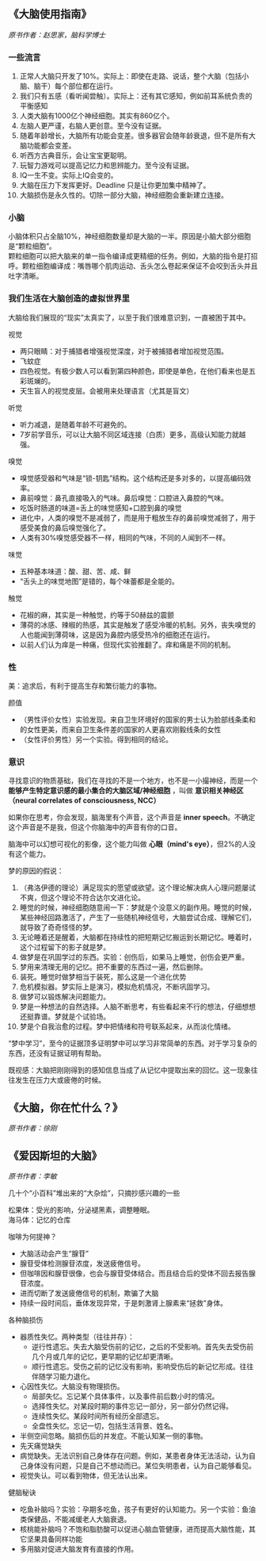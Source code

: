 ## 《大脑使用指南》
*原书作者：赵思家，脑科学博士*

### 一些流言


1. 正常人大脑只开发了10%。实际上：即使在走路、说话，整个大脑（包括小脑、脑干）每个部位都在运行。
2. 我们只有五感（看听闻尝触）。实际上：还有其它感知，例如前耳系统负责的平衡感知
3. 人类大脑有1000亿个神经细胞。其实有860亿个。
4. 左脑人更严谨，右脑人更创意。至今没有证据。
5. 随着年龄增长，大脑所有功能会变差。很多器官会随年龄衰退，但不是所有大脑功能都会变差。
6. 听西方古典音乐，会让宝宝更聪明。
7. 玩智力游戏可以提高记忆力和思辨能力。至今没有证据。
8. IQ一生不变。实际上IQ会变的。
9. 大脑在压力下发挥更好。Deadline 只是让你更加集中精神了。
10. 大脑损伤是永久性的。切除一部分大脑，神经细胞会重新建立连接。

### 小脑
小脑体积只占全脑10%，神经细胞数量却是大脑的一半。原因是小脑大部分细胞是“颗粒细胞”。  
颗粒细胞可以把大脑来的单一指令编译成更精细的任务。例如，大脑的指令是打招呼。颗粒细胞编译成：嘴唇哪个肌肉运动、舌头怎么卷起来保证不会咬到舌头并且吐字清晰。

### 我们生活在大脑创造的虚拟世界里
大脑给我们展现的“现实”太真实了，以至于我们很难意识到，一直被困于其中。

视觉
- 两只眼睛：对于捕猎者增强视觉深度，对于被捕猎者增加视觉范围。
- 飞蚊症
- 四色视觉。有极少数人可以看到第四种颜色，即使是单色，在他们看来也是五彩斑斓的。
- 天生盲人的视觉皮层。会被用来处理语言（尤其是盲文）


听觉
- 听力减退，是随着年龄不可避免的。
- 7岁前学音乐，可以让大脑不同区域连接（白质）更多，高级认知能力就越强。

嗅觉
- 嗅觉感受器和气味是“锁-钥匙”结构。这个结构还是多对多的，以提高编码效率。
- 鼻前嗅觉：鼻孔直接吸入的气味。鼻后嗅觉：口腔进入鼻腔的气味。
- 吃饭时肠道的味道=舌上的味觉感知+口腔到鼻的嗅觉
- 进化中，人类的嗅觉不是减弱了，而是用于粗放生存的鼻前嗅觉减弱了，用于感受美食的鼻后嗅觉强化了。
- 人类有30%嗅觉感受器不一样，相同的气味，不同的人闻到不一样。


味觉
- 五种基本味道：酸、甜、苦、咸、鲜
- “舌头上的味觉地图”是错的，每个味蕾都是全能的。

触觉
- 花椒的麻，其实是一种触觉，约等于50赫兹的震颤
- 薄荷的冰感、辣椒的热感，其实是触发了感受冷暖的机制。另外，丧失嗅觉的人也能闻到薄荷味，这是因为鼻腔内感受热冷的细胞还在运行。
- 以前人们认为痒是一种痛，但现代实验推翻了。痒和痛是不同的机制。

### 性
美：追求后，有利于提高生存和繁衍能力的事物。

颜值
- （男性评价女性）实验发现。来自卫生环境好的国家的男士认为脸部线条柔和的女性更美，而来自卫生条件差的国家的人更喜欢刚毅线条的女性
- （女性评价男性）另一个实验。得到相同的结论。

### 意识
寻找意识的物质基础，我们在寻找的不是一个地方，也不是一小撮神经，而是一个 **能够产生特定意识感的最小集合的大脑区域/神经细胞** ，叫做 **意识相关神经区（neural correlates of consciousness, NCC）**

如果你在思考，你会发现，脑海里有个声音，这个声音是 **inner speech**。不确定这个声音是不是我，但这个你脑海中的声音有你的口音。  

脑海中可以幻想可视化的影像，这个能力叫做 **心眼（mind's eye）**，但2%的人没有这个能力。

梦的原因的假说：
1. （弗洛伊德的理论）满足现实的愿望或欲望。这个理论解决病人心理问题屡试不爽，但这个理论不符合达尔文进化论。
2. 睡觉的时候，神经细胞随意闹一下：梦就是个没意义的副作用。睡觉的时候，某些神经回路激活了，产生了一些随机神经信号，大脑尝试合成、理解它们，就导致了奇奇怪怪的梦。
3. 无论睡着还是醒着，大脑都在持续性的把短期记忆搬运到长期记忆。睡着时，这个过程留下的影子就是梦。
4. 做梦是在巩固学过的东西。实验：创伤后，如果马上睡觉，创伤会更严重。
5. 梦用来清理无用的记忆。把不重要的东西过一遍，然后删除。
6. 装死。睡觉时做梦相当于装死，那么这是一个进化优势
7. 危机模拟器。梦实际上是演习，模拟危机情况，不断巩固学习。
8. 做梦可以锻炼解决问题能力。
9. 梦是一种想法的自然选择。人脑不断思考，有些看起来不行的想法，仔细想想还挺靠谱。梦就是个试验场。
10. 梦是个自我治愈的过程。梦中把情绪和符号联系起来，从而淡化情绪。


“梦中学习”，至今的证据顶多证明梦中可以学习非常简单的东西。对于学习复杂的东西，还没有证据证明有帮助。

既视感：大脑把刚刚得到的感知信息当成了从记忆中提取出来的回忆。这一现象往往发生在压力大或疲倦的时候。



## 《大脑，你在忙什么？》
*原书作者：徐刚*


## 《爱因斯坦的大脑》
*原书作者：李敏*

几十个“小百科”堆出来的“大杂烩”，只摘抄感兴趣的一些

松果体：受光的影响，分泌褪黑素，调整睡眠。  
海马体：记忆的仓库  

咖啡为何提神？
- 大脑活动会产生“腺苷”
- 腺苷受体检测腺苷浓度，发送疲倦信号。
- 但咖啡因和腺苷很像，也会与腺苷受体结合。而且结合后的受体不回去报告腺苷浓度。
- 进而切断了发送疲倦信号的机制，欺骗了大脑
- 持续一段时间后，垂体发现异常，于是刺激肾上腺素来“拯救”身体。


各种脑损伤
- 器质性失忆。两种类型（往往并存）：
    - 逆行性遗忘。失去大脑受伤前的记忆，之后的不受影响。首先失去受伤前几个月或几年的记忆，更早期的记忆却更清晰。
    - 顺行性遗忘。受伤之前的记忆没有影响，影响受伤后的新记忆形成。往往伴随学习能力退化。
- 心因性失忆。大脑没有物理损伤。
    - 局部失忆。忘记某个具体事件，以及事件前后数小时的情况。
    - 选择性失忆。对某段时期的事件忘记一部分，另一部分仍然记得。
    - 连续性失忆。某段时间所有经历全部遗忘。
    - 全盘性失忆。忘记一切，包括生活背景、姓名。
- 半侧空间忽略。脑损伤后的并发症。不能认知某一侧的事物。
- 先天痛觉缺失
- 病觉缺失。无法识别自己身体存在问题。例如，某患者身体无法活动，认为自己身体没有问题，只是自己不想动而已。某位失明患者，认为自己能够看见。
- 视觉失认。可以看到物体，但无法认出来。

健脑秘诀
- 吃鱼补脑吗？实验：孕期多吃鱼，孩子有更好的认知能力。另一个实验：鱼油类保健品，不能减缓老人大脑衰退。
- 核桃能补脑吗？不饱和脂肪酸可以促进心脑血管健康，进而提高大脑性能，其它坚果具备同样功能
- 多用脑对促进大脑发育有直接的作用。
